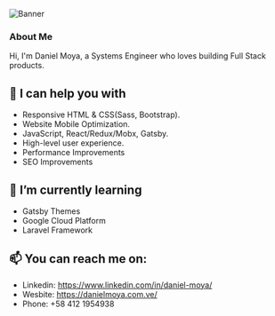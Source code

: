 ![Banner](https://github.com/moyadaniel/moyadaniel/blob/master/banner.png)

### About Me
Hi, I'm Daniel Moya, a Systems Engineer who loves building Full Stack products.

## 💬 I can help you with

- Responsive HTML & CSS(Sass, Bootstrap).
- Website Mobile Optimization.
- JavaScript, React/Redux/Mobx, Gatsby.
- High-level user experience.
- Performance Improvements
- SEO Improvements

## 🌱 I’m currently learning
- Gatsby Themes
- Google Cloud Platform
- Laravel Framework

## 📫 You can reach me on:
- Linkedin: https://www.linkedin.com/in/daniel-moya/
- Wesbite: https://danielmoya.com.ve/
- Phone: +58 412 1954938
